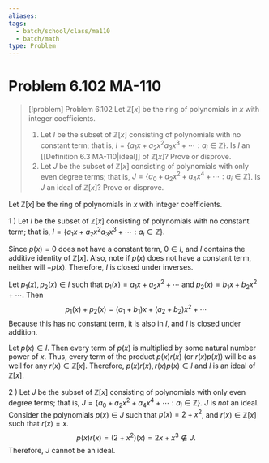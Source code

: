 ```yaml
---
aliases: 
tags:
  - batch/school/class/ma110
  - batch/math
type: Problem
---
```

# Problem 6.102 MA-110

> [!problem] Problem 6.102
> Let $\mathbb{Z}[x]$ be the ring of polynomials in $x$ with integer coefficients.
> 1. Let $I$ be the subset of $\mathbb{Z}[x]$ consisting of polynomials with no constant term; that is, $I=\{ a_{1}x + a_{2}x^{2} a_{3}x^{3} + \cdots : a _{i} \in \mathbb{Z} \}$. Is $I$ an [[Definition 6.3 MA-110|ideal]] of $\mathbb{Z}[x]$? Prove or disprove.
> 2. Let $J$ be the subset of $\mathbb{Z}[x]$ consisting of polynomials with only even degree terms; that is, $J=\{ a_{0} + a_{2}x^{2} + a_{4}x^{4}+ \cdots : a_{i} \in \mathbb{Z} \}$. Is $J$ an ideal of $\mathbb{Z}[x]$? Prove or disprove.

Let $\mathbb{Z}[x]$ be the ring of polynomials in $x$ with integer coefficients.

1 ) Let $I$ be the subset of $\mathbb{Z}[x]$ consisting of polynomials with no constant term; that is, $I=\{ a_{1}x + a_{2}x^{2} a_{3}x^{3} + \cdots : a _{i} \in \mathbb{Z} \}$.

Since $p(x)=0$ does not have a constant term, $0 \in I$, and $I$ contains the additive identity of $\mathbb{Z}[x]$. Also, note if $p(x)$ does not have a constant term, neither will $-p(x)$. Therefore, $I$ is closed under inverses.

Let $p_{1}(x),p_{2}(x) \in I$ such that $p_{1}(x)=a_{1}x+a_{2}x^{2} + \cdots$ and $p_{2}(x) = b_{1}x + b_{2}x^{2} + \cdots$. Then
$$
p_{1}(x) + p_{2}(x) = (a_{1}+b_{1})x + (a_{2}+b_{2})x^{2} + \cdots
$$
Because this has no constant term, it is also in $I$, and $I$ is closed under addition. 

Let $p(x) \in I$. Then every term of $p(x)$ is multiplied by some natural number power of $x$. Thus, every term of the product $p(x)r(x)$ (or $r(x)p(x)$) will be as well for any $r(x) \in \mathbb{Z}[x]$. Therefore, $p(x)r(x),r(x)p(x) \in I$ and $I$ is an ideal of $\mathbb{Z}[x]$.

2 ) Let $J$ be the subset of $\mathbb{Z}[x]$ consisting of polynomials with only even degree terms; that is, $J=\{ a_{0} + a_{2}x^{2} + a_{4}x^{4}+ \cdots : a_{i} \in \mathbb{Z} \}$. $J$ is *not* an ideal. Consider the polynomials $p(x) \in J$ such that $p(x) = 2 + x^{2}$, and $r(x) \in \mathbb{Z}[x]$ such that $r(x) = x$.
$$
p(x)r(x) = (2+x^{2})(x) = 2x + x^{3} \notin  J.
$$
Therefore, $J$ cannot be an ideal.